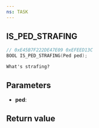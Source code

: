 ```yaml
---
ns: TASK
---
```

## IS_PED_STRAFING

```c
// 0xE45B7F222DE47E09 0xEFEED13C
BOOL IS_PED_STRAFING(Ped ped);
```

```
What's strafing?  
```

## Parameters
* **ped**: 

## Return value
